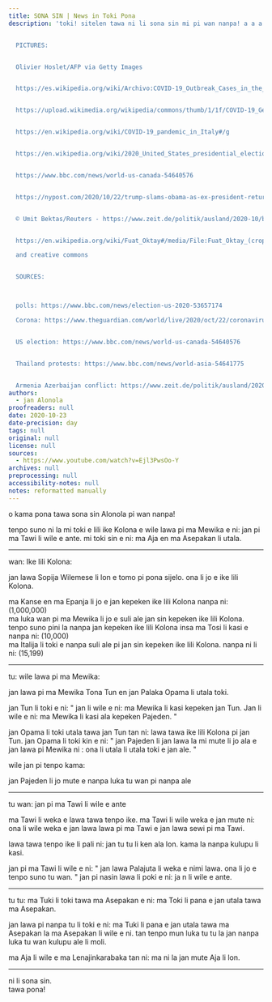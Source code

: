 ```yaml
---
title: SONA SIN | News in Toki Pona
description: 'toki! sitelen tawa ni li sona sin mi pi wan nanpa! a a a!


  PICTURES:


  Olivier Hoslet/AFP via Getty Images


  https://es.wikipedia.org/wiki/Archivo:COVID-19_Outbreak_Cases_in_the_United_States_(Density).svg


  https://upload.wikimedia.org/wikipedia/commons/thumb/1/1f/COVID-19_Germany_-_Cases_per_capita_%28last_14_days%29.svg/


  https://en.wikipedia.org/wiki/COVID-19_pandemic_in_Italy#/g


  https://en.wikipedia.org/wiki/2020_United_States_presidential_election


  https://www.bbc.com/news/world-us-canada-54640576


  https://nypost.com/2020/10/22/trump-slams-obama-as-ex-president-returns-to-2020-campaign-trail/


  © Umit Bektas/Reuters - https://www.zeit.de/politik/ausland/2020-10/bergkarabach-tuerkei-aserbaidschan-militaerhilfe-armenien?utm_referrer=https%3A%2F%2Fnews.google.com%2F


  https://en.wikipedia.org/wiki/Fuat_Oktay#/media/File:Fuat_Oktay_(cropped).jpg

  and creative commons


  SOURCES:



  polls: https://www.bbc.com/news/election-us-2020-53657174

  Corona: https://www.theguardian.com/world/live/2020/oct/22/coronavirus-live-news-france-nears-1m-cases-as-four-us-states-see-record-one-day-deaths


  US election: https://www.bbc.com/news/world-us-canada-54640576


  Thailand protests: https://www.bbc.com/news/world-asia-54641775


  Armenia Azerbaijan conflict: https://www.zeit.de/politik/ausland/2020-10/bergkarabach-tuerkei-aserbaidschan-militaerhilfe-armenien?utm_referrer=https%3A%2F%2Fnews.google.com%2F'
authors:
  - jan Alonola
proofreaders: null
date: 2020-10-23
date-precision: day
tags: null
original: null
license: null
sources:
  - https://www.youtube.com/watch?v=Ejl3PwsOo-Y
archives: null
preprocessing: null
accessibility-notes: null
notes: reformatted manually
---
```


o kama pona tawa sona sin Alonola pi wan nanpa!

tenpo suno ni la mi toki e lili ike Kolona e wile lawa pi ma Mewika e ni: jan pi ma Tawi li wile e ante. mi toki sin e ni: ma Aja en ma Asepakan li utala.

---

<!-- https://www.theguardian.com/world/live/2020/oct/22/coronavirus-live-news-france-nears-1m-cases-as-four-us-states-see-record-one-day-deaths -->

wan: Ike lili Kolona:

jan lawa Sopija Wilemese li lon e tomo pi pona sijelo. ona li jo e ike lili Kolona.

ma Kanse en ma Epanja li jo e jan kepeken ike lili Kolona nanpa ni: (1,000,000)  
ma luka wan pi ma Mewika li jo e suli ale jan sin kepeken ike lili Kolona.  
tenpo suno pini la nanpa jan kepeken ike lili Kolona insa ma Tosi li kasi e nanpa ni: (10,000)  
ma Italija li toki e nanpa suli ale pi jan sin kepeken ike lili Kolona. nanpa ni li ni: (15,199)

---

<!-- https://www.bbc.com/news/world-us-canada-54640576 -->

tu: wile lawa pi ma Mewika:

jan lawa pi ma Mewika Tona Tun en jan Palaka Opama li utala toki.

jan Tun li toki e ni: " jan li wile e ni: ma Mewika li kasi kepeken jan Tun. Jan li wile e ni: ma Mewika li kasi ala kepeken Pajeden. "

jan Opama li toki utala tawa jan Tun tan ni: lawa tawa ike lili Kolona pi jan Tun. jan Opama li toki kin e ni: "  jan Pajeden li jan lawa la mi mute li jo ala e jan lawa pi Mewika ni <!-- [Tun/Trump] --> : ona li utala li utala toki e jan ale. "

<!-- https://www.bbc.com/news/world-asia-54641775 -->

wile jan pi tenpo kama:

jan Pajeden li jo mute e nanpa luka tu wan pi nanpa ale <!-- (=\>; 8 pi 100 =\> 8%) -->

---

<!-- https://www.bbc.com/news/world-asia-54641775 -->

tu wan: jan pi ma Tawi li wile e ante

ma Tawi li weka e lawa tawa tenpo ike. ma Tawi li wile weka e jan mute ni: ona li wile weka e jan lawa lawa pi ma Tawi e jan lawa sewi pi ma  Tawi.

lawa tawa tenpo ike li pali ni: jan tu tu li ken ala lon. kama la nanpa kulupu li kasi.

jan pi ma Tawi li wile e ni: " jan lawa Palajuta li weka e nimi lawa. ona li jo e tenpo suno tu wan.  " jan pi nasin lawa li poki e ni: ja n li wile e ante.

---

<!-- https://www.zeit.de/politik/ausland/2020-10/bergkarabach-tuerkei-aserbaidschan-militaerhilfe-armenien?utm_referrer=https%3A%2F%2Fnews.google.com%2F -->

tu tu: ma Tuki li toki tawa ma Asepakan e ni: ma Toki li pana e jan utala tawa ma Asepakan.

jan lawa pi nanpa tu li toki e ni: ma Tuki li pana e jan utala tawa ma Asepakan la ma Asepakan li wile e ni. tan tenpo mun luka tu tu <!-- [September] --> la jan nanpa luka tu wan kulupu ale <!-- [(5+2+1) times 100 =\> 800] --> li moli.

ma Aja li wile e ma Lenajinkarabaka tan ni: ma ni la jan mute Aja li lon.

---

ni li sona sin.  
tawa pona!
